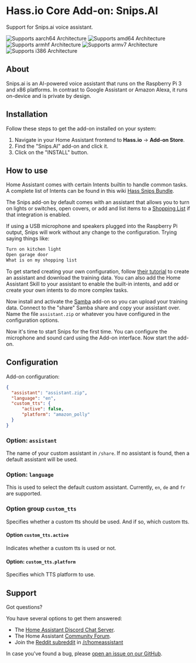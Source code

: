 # Hass.io Core Add-on: Snips.AI

Support for Snips.ai voice assistant.

![Supports aarch64 Architecture][aarch64-shield] ![Supports amd64 Architecture][amd64-shield] ![Supports armhf Architecture][armhf-shield] ![Supports armv7 Architecture][armv7-shield] ![Supports i386 Architecture][i386-shield]

## About

Snips.ai is an AI-powered voice assistant that runs on the Raspberry Pi 3 and x86 platforms.
In contrast to Google Assistant or Amazon Alexa, it runs on-device and is private by design.

## Installation

Follow these steps to get the add-on installed on your system:

1. Navigate in your Home Assistant frontend to **Hass.io** -> **Add-on Store**.
2. Find the "Snips.AI" add-on and click it.
3. Click on the "INSTALL" button.

## How to use

Home Assistant comes with certain Intents builtin to handle common tasks. A complete list of Intents can be found in this wiki [Hass Snips Bundle](https://github.com/tschmidty69/hass-snips-bundle-intents/wiki).

The Snips add-on by default comes with an assistant that allows you to turn on lights or switches, open covers, or add and list items to a [Shopping List](/integrations/shopping_list/) if that integration is enabled.

If using a USB microphone and speakers plugged into the Raspberry Pi output, Snips will work without any change to the configuration. Trying saying things like:

```txt
Turn on kitchen light
Open garage door
What is on my shopping list
```

To get started creating your own configuration, follow [their tutorial](https://docs.snips.ai/getting-started/quick-start-console) to create an assistant and download the training data. You can also add the Home Assistant Skill to your assistant to enable the built-in intents, and add or create your own intents to do more complex tasks.

Now install and activate the [Samba](/addons/samba/) add-on so you can upload your training data. Connect to the "share" Samba share and copy your assistant over. Name the file `assistant.zip` or whatever you have configured in the configuration options.

Now it's time to start Snips for the first time. You can configure the microphone and sound card using the Add-on interface. Now start the add-on.

## Configuration

Add-on configuration:

```json
{
  "assistant": "assistant.zip",
  "language": "en",
  "custom_tts": {
      "active": false,
      "platform": "amazon_polly"
  }
}
```

### Option: `assistant`

The name of your custom assistant in `/share`. If no assistant is found, then a default assistant will be used.

### Option: `language`

This is used to select the default custom assistant. Currently, `en`, `de` and `fr` are supported.

### Option group `custom_tts`

Specifies whether a custom tts should be used. And if so,
which custom tts.

#### Option `custom_tts.active`

Indicates whether a custom tts is used or not.

#### Option: `custom_tts.platform`

Specifies which TTS platform to use.

## Support

Got questions?

You have several options to get them answered:

- The [Home Assistant Discord Chat Server][discord].
- The Home Assistant [Community Forum][forum].
- Join the [Reddit subreddit][reddit] in [/r/homeassistant][reddit]

In case you've found a bug, please [open an issue on our GitHub][issue].

[aarch64-shield]: https://img.shields.io/badge/aarch64-no-red.svg
[amd64-shield]: https://img.shields.io/badge/amd64-yes-green.svg
[armhf-shield]: https://img.shields.io/badge/armhf-yes-green.svg
[armv7-shield]: https://img.shields.io/badge/armv7-no-red.svg
[discord]: https://discord.gg/c5DvZ4e
[forum]: https://community.home-assistant.io
[i386-shield]: https://img.shields.io/badge/i386-no-red.svg
[issue]: https://github.com/home-assistant/hassio-addons/issues
[reddit]: https://reddit.com/r/homeassistant
[repository]: https://github.com/hassio-addons/repository
